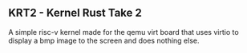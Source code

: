 

## KRT2 - Kernel Rust Take 2

A simple risc-v kernel made for the qemu virt board that uses virtio to display a bmp image to the screen and does nothing else.